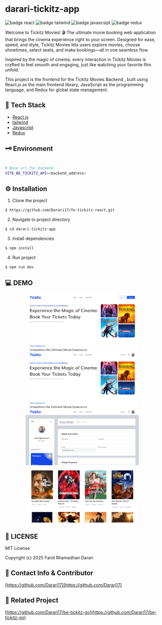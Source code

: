 # darari-tickitz-app

![badge react](https://img.shields.io/badge/React-20232A?style=for-the-badge&logo=react&logoColor=61DAFB)
![badge tailwind](https://img.shields.io/badge/Tailwind_CSS-38B2AC?style=for-the-badge&logo=tailwind-css&logoColor=white)
![badge javascsipt](https://img.shields.io/badge/JavaScript-323330?style=for-the-badge&logo=javascript&logoColor=F7DF1E)
![badge redux](https://img.shields.io/badge/Redux-593D88?style=for-the-badge&logo=redux&logoColor=white)

Welcome to Tickitz Movies! 🎬
The ultimate movie booking web application that brings the cinema experience right to your screen. Designed for ease, speed, and style, Tickitz Movies lets users explore movies, choose showtimes, select seats, and make bookings—all in one seamless flow.

Inspired by the magic of cinema, every interaction in Tickitz Movies is crafted to feel smooth and engaging, just like watching your favorite film unfold.

This project is the frontend for the Tickitz Movies Backend
, built using React.js as the main frontend library, JavaScript as the programming language, and Redux for global state management.

## 🔧 Tech Stack

- [React.js](https://react.dev/)
- [tailwind](https://tailwindcss.com/)
- [Javascript](https://developer.mozilla.org/en-US/docs/Web/JavaScript)
- [Redux](https://redux-toolkit.js.org/)

## 🗝️ Environment

```bash

# Base url for backend
VITE_BE_TICKITZ_API=<backend_address>

```

## ⚙️ Installation

1. Clone the project

```sh
$ https://github.com/Darari17/fe-tickitz-react.git
```

2. Navigate to project directory

```sh
$ cd darari-tickitz-app
```

3. Install dependencies

```sh
$ npm install
```

4. Run project

```sh
$ npm run dev
```

## 💻 DEMO

<div align="center">

<img src="./demo/landing-page.png" loading="lazy" width="370px">
<img src="./demo/login-landing-page.png" loading="lazy" width="370px"> </br>
<img src="./demo/profile.png" loading="lazy" width="370px">
<img src="./demo/movies.png" loading="lazy" width="370px">

</div>

## 📄 LICENSE

MIT License

Copyright (c) 2025 Farid Rhamadhan Darari

## 📧 Contact Info & Contributor

[https://github.com/Darari17](https://github.com/Darari17)

## 🎯 Related Project

[https://github.com/Darari17/be-tickitz-go](https://github.com/Darari17/be-tickitz-go)
